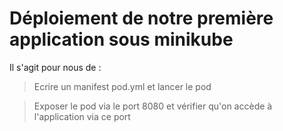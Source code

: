 # Déploiement de notre première application sous minikube

Il s'agit pour nous de :


> Ecrire un manifest pod.yml et lancer le pod


> Exposer le pod via le port 8080 et vérifier qu'on accède à l'application via ce port

